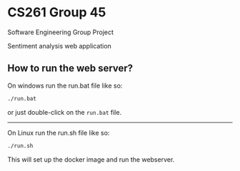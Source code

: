 # CS261 Group 45

Software Engineering Group Project

Sentiment analysis web application

## How to run the web server?

On windows run the run.bat file like so:

```cmd
./run.bat
```

or just double-click on the `run.bat` file.

---

On Linux run the run.sh file like so:

```bash
./run.sh
```

This will set up the docker image and run the webserver.